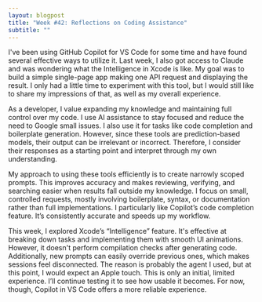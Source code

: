 ```yaml
---
layout: blogpost
title: "Week #42: Reflections on Coding Assistance"
subtitle: ""
---
```


I've been using GitHub Copilot for VS Code for some time and have found several effective ways to utilize it. Last week, I also got access to Claude and was wondering what the Intelligence in Xcode is like. My goal was to build a simple single-page app making one API request and displaying the result. I only had a little time to experiment with this tool, but I would still like to share my impressions of that, as well as my overall experience.

As a developer, I value expanding my knowledge and maintaining full control over my code. I use AI assistance to stay focused and reduce the need to Google small issues. I also use it for tasks like code completion and boilerplate generation. However, since these tools are prediction-based models, their output can be irrelevant or incorrect. Therefore, I consider their responses as a starting point and interpret through my own understanding.

My approach to using these tools efficiently is to create narrowly scoped prompts. This improves accuracy and makes reviewing, verifying, and searching easier when results fall outside my knowledge. I focus on small, controlled requests, mostly involving boilerplate, syntax, or documentation rather than full implementations. I particularly like Copilot’s code completion feature. It’s consistently accurate and speeds up my workflow.

This week, I explored Xcode’s “Intelligence” feature. It's effective at breaking down tasks and implementing them with smooth UI animations. However, it doesn't perform compilation checks after generating code. Additionally, new prompts can easily override previous ones, which makes sessions feel disconnected. The reason is probably the agent I used, but at this point, I would expect an Apple touch. This is only an initial, limited experience. I’ll continue testing it to see how usable it becomes. For now, though, Copilot in VS Code offers a more reliable experience.
